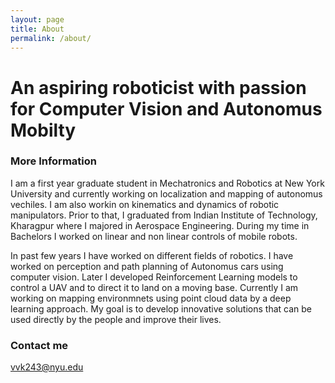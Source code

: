 ```yaml
---
layout: page
title: About
permalink: /about/
---
```


# An aspiring roboticist with passion for Computer Vision and Autonomus Mobilty 

### More Information

I am a first year graduate student in Mechatronics and Robotics at New York University and currently working on localization and mapping of autonomus vechiles. I am also workin on kinematics and dynamics of robotic manipulators. Prior to that, I graduated from Indian Institute of Technology, Kharagpur where I majored in Aerospace Engineering. During my time in Bachelors I worked on linear and non linear controls of mobile robots.

In past few years I have worked on different fields of robotics. I have worked on perception and path planning of Autonomus cars using computer vision. Later I developed Reinforcement Learning models to control a UAV and to direct it to land on a moving base. Currently I am working on mapping environmnets using point cloud data by a deep learning approach. My goal is to develop innovative solutions that can be used directly by the people and improve their lives.
### Contact me

[vvk243@nyu.edu](mailto:vvk243@nyu.edu)
